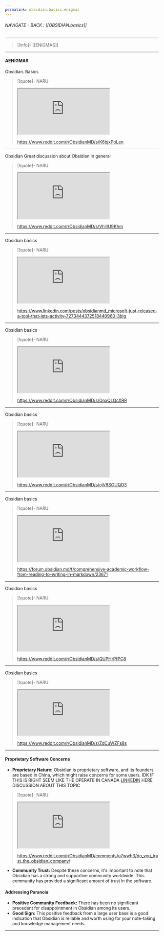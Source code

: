 ```yaml
---
permalink: obsidian.basics.enigmas
---
```


###### NAVIGATE - BACK :  [[OBSIDIAN.basics]]
----
>[!info]- [[ENIGMAS]]
----
#### AENIGMAS





Obsidian. Basics
>[!quote]- NARU
><iframe allowfullscreen allow="accelerometer; autoplay; clipboard-write; encrypted-media; gyroscope; picture-in-picture" src="https://www.reddit.com/r/ObsidianMD/s/K6bjxPbLen" class="iframe-container iframe-generic"></iframe>
>
>https://www.reddit.com/r/ObsidianMD/s/K6bjxPbLen


------

Obsidian
    Great discussion about Obsidian in general
>[!quote]- NARU
><iframe allowfullscreen allow="accelerometer; autoplay; clipboard-write; encrypted-media; gyroscope; picture-in-picture" src="https://www.reddit.com/r/ObsidianMD/s/VhllIU9Khm" class="iframe-container iframe-generic"></iframe>
>
>https://www.reddit.com/r/ObsidianMD/s/VhllIU9Khm

------

Obsidian basics
>[!quote]- NARU
><iframe allowfullscreen allow="accelerometer; autoplay; clipboard-write; encrypted-media; gyroscope; picture-in-picture" src="https://www.linkedin.com/posts/obsidianmd_microsoft-just-released-a-tool-that-lets-activity-7273444372518440960-3bIg" class="iframe-container iframe-linkedin-post"></iframe>
>
>https://www.linkedin.com/posts/obsidianmd_microsoft-just-released-a-tool-that-lets-activity-7273444372518440960-3bIg

------

Obsidian basics
>[!quote]- NARU
><iframe allowfullscreen allow="accelerometer; autoplay; clipboard-write; encrypted-media; gyroscope; picture-in-picture" src="https://www.reddit.com/r/ObsidianMD/s/OnxQLQcXRR" class="iframe-container iframe-generic"></iframe>
>
>https://www.reddit.com/r/ObsidianMD/s/OnxQLQcXRR

------

Obsidian basics
>[!quote]- NARU
><iframe allowfullscreen allow="accelerometer; autoplay; clipboard-write; encrypted-media; gyroscope; picture-in-picture" src="https://www.reddit.com/r/ObsidianMD/s/ojV8SOUQO3" class="iframe-container iframe-generic"></iframe>
>
>https://www.reddit.com/r/ObsidianMD/s/ojV8SOUQO3

------

Obsidian basics
>[!quote]- NARU
><iframe allowfullscreen allow="accelerometer; autoplay; clipboard-write; encrypted-media; gyroscope; picture-in-picture" src="https://forum.obsidian.md/t/comprehensive-academic-workflow-from-reading-to-writing-in-markdown/23671" class="iframe-container iframe-generic"></iframe>
>
>https://forum.obsidian.md/t/comprehensive-academic-workflow-from-reading-to-writing-in-markdown/23671

------

Obsidian basics
>[!quote]- NARU
><iframe allowfullscreen allow="accelerometer; autoplay; clipboard-write; encrypted-media; gyroscope; picture-in-picture" src="https://www.reddit.com/r/ObsidianMD/s/QUPHrPfPC8" class="iframe-container iframe-generic"></iframe>
>
>https://www.reddit.com/r/ObsidianMD/s/QUPHrPfPC8

------

Obsidian basics 
>[!quote]- NARU  
><iframe allowfullscreen allow="accelerometer; autoplay; clipboard-write; encrypted-media; gyroscope; picture-in-picture" src="https://www.reddit.com/r/ObsidianMD/s/ZdCuWZFs8s" class="iframe-container iframe-generic"></iframe>   
>
>https://www.reddit.com/r/ObsidianMD/s/ZdCuWZFs8s 

------ 

#### Proprietary Software Concerns

- **Proprietary Nature:** Obsidian is proprietary software, and its founders are based in China, which might raise concerns for some users.  IDK IF THIS iS RIGHT SEEM LIKE THE OPERATE IN CANADA [LINKEDIN](https://www.linkedin.com/company/obsidianmd/about/)
		HERE DISCUSSION ABOUT THIS TOPIC

>[!quote]- NARU
><iframe allowfullscreen allow="accelerometer; autoplay; clipboard-write; encrypted-media; gyroscope; picture-in-picture" src="https://www.reddit.com/r/ObsidianMD/comments/u7wwh3/do_you_trust_the_obsidian_company/" class="iframe-container iframe-generic"></iframe>
>
>https://www.reddit.com/r/ObsidianMD/comments/u7wwh3/do_you_trust_the_obsidian_company/

- **Community Trust:** Despite these concerns, it's important to note that Obsidian has a strong and supportive community worldwide. This community has provided a significant amount of trust in the software.

#### Addressing Paranoia

- **Positive Community Feedback:** There has been no significant precedent for disappointment in Obsidian among its users.
- **Good Sign:** This positive feedback from a large user base is a good indication that Obsidian is reliable and worth using for your note-taking and knowledge management needs.



-------
